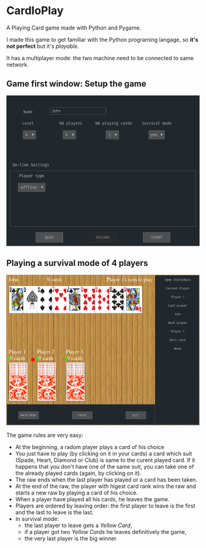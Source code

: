 # CardIoPlay
A Playing Card game made with Python and Pygame.

I made this game to get familiar with the Python programing langage, so **it's not perfect** but it's *playable*.

It has a multiplayer mode: the two machine need to be connected to same network.



## Game first window: Setup the game

![Game first window](https://github.com/robotane/CardIoPlay/blob/main/screen_shots/Screenshot%20at%202021-04-18%2022-18-39.png)



## Playing a survival mode of 4 players

![Playing a survival mode](https://github.com/robotane/CardIoPlay/blob/main/screen_shots/Screenshot%20at%202021-04-18%2022-19-32.png)


The game rules are very easy:
* At the beginning, a radom player plays a card of his choice
* You just have to play (by clicking on it in your cards) a card which suit (Spade, Heart, Diamond or Club) is same to the curent played card. If it happens that you don't have one of the same suit, you can take one of the already played cards (again, by clicking on it).
* The raw ends when the last player has played or a card has been taken.
* At the end of the raw, the player with higest card rank wins the raw and starts a new raw by playing a card of his choice.
* When a player have played all his cards, he leaves the game.
* Players are ordered by leaving order: the first player to leave is the first and the last to leave is the last.
* In survival mode:
   * the last player to leave gets a *Yellow Card*,
   * if a player got two *Yellow Cards* he leaves definitively the game,
   * the very last player is the big winner.

